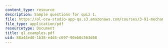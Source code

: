 ```yaml
---
content_type: resource
description: Sample questions for quiz 1.
file: https://ol-ocw-studio-app-qa.s3.amazonaws.com/courses/3-91-mechanical-behavior-of-plastics-spring-2007/88a44ed01b38e4d4c69790eb0c563d68_q1_examples.pdf
file_type: application/pdf
resourcetype: Document
title: q1_examples.pdf
uid: 88a44ed0-1b38-e4d4-c697-90eb0c563d68
---
```

